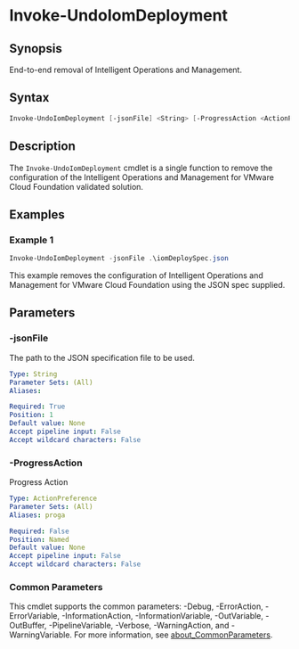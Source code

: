 # Invoke-UndoIomDeployment

## Synopsis

End-to-end removal of Intelligent Operations and Management.

## Syntax

```powershell
Invoke-UndoIomDeployment [-jsonFile] <String> [-ProgressAction <ActionPreference>] [<CommonParameters>]
```

## Description

The `Invoke-UndoIomDeployment` cmdlet is a single function to remove the configuration of the Intelligent
Operations and Management for VMware Cloud Foundation validated solution.

## Examples

### Example 1

```powershell
Invoke-UndoIomDeployment -jsonFile .\iomDeploySpec.json
```

This example removes the configuration of Intelligent Operations and Management for VMware Cloud Foundation using the JSON spec supplied.

## Parameters

### -jsonFile

The path to the JSON specification file to be used.

```yaml
Type: String
Parameter Sets: (All)
Aliases:

Required: True
Position: 1
Default value: None
Accept pipeline input: False
Accept wildcard characters: False
```

### -ProgressAction

Progress Action

```yaml
Type: ActionPreference
Parameter Sets: (All)
Aliases: proga

Required: False
Position: Named
Default value: None
Accept pipeline input: False
Accept wildcard characters: False
```

### Common Parameters

This cmdlet supports the common parameters: -Debug, -ErrorAction, -ErrorVariable, -InformationAction, -InformationVariable, -OutVariable, -OutBuffer, -PipelineVariable, -Verbose, -WarningAction, and -WarningVariable. For more information, see [about_CommonParameters](http://go.microsoft.com/fwlink/?LinkID=113216).
